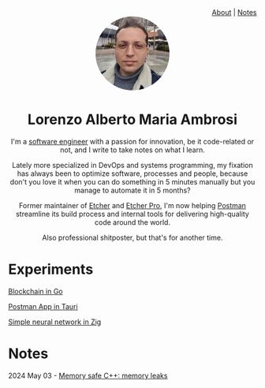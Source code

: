 <div id="header-menu" style="text-align:right;"><a href="/">About</a> | <a href="/notes">Notes</a></div>
<div id="header-photo" style="text-align:center;">
<img src="/header-photo.jpg" style="border-radius:50%;width:150px;height:150px;" />
</div>
<div id="header-description" style="text-align:center;">
<h1>Lorenzo Alberto Maria Ambrosi</h1>
I'm a <a href="https://www.tiktok.com/@matas_valincius/video/7188634272507399429">software engineer</a> with a passion for innovation, be it code-related or not, and I write to take notes on what I learn.
<p>Lately more specialized in DevOps and systems programming, my fixation has always been to optimize software, processes and people, because don't you love it when you can do something in 5 minutes manually but you manage to automate it in 5 months?</p>
<p>Former maintainer of <a href="https://github.com/balena-io/etcher">Etcher</a> and <a href="https://balena.io/etcher-pro">Etcher Pro</a>, I'm now helping <a href="https://postman.com">Postman</a>  streamline its build process and internal tools for delivering high-quality code around the world.</p>
<p>Also professional shitposter, but that's for another time.</p>
</div>

# Experiments
[Blockchain in Go](https://github.com/thundron/go-blockchain)

[Postman App in Tauri](https://github.com/thundron/postman-app-tauri)

[Simple neural network in Zig](https://github.com/thundron/zig-simple-neural-network)

# Notes

2024 May 03 - [Memory safe C++: memory leaks](/memory-safe-cpp)
